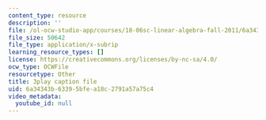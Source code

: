```yaml
---
content_type: resource
description: ''
file: /ol-ocw-studio-app/courses/18-06sc-linear-algebra-fall-2011/6a34343b63395bfea18c2791a57a75c4_TSdXJw83kyA.vtt
file_size: 50642
file_type: application/x-subrip
learning_resource_types: []
license: https://creativecommons.org/licenses/by-nc-sa/4.0/
ocw_type: OCWFile
resourcetype: Other
title: 3play caption file
uid: 6a34343b-6339-5bfe-a18c-2791a57a75c4
video_metadata:
  youtube_id: null
---
```

